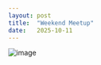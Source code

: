 ```yaml
---
layout: post
title:  "Weekend Meetup"
date:   2025-10-11
---
```


![image]({{site.url}}/assets/meetup_photos/2025-10-11.jpg)



